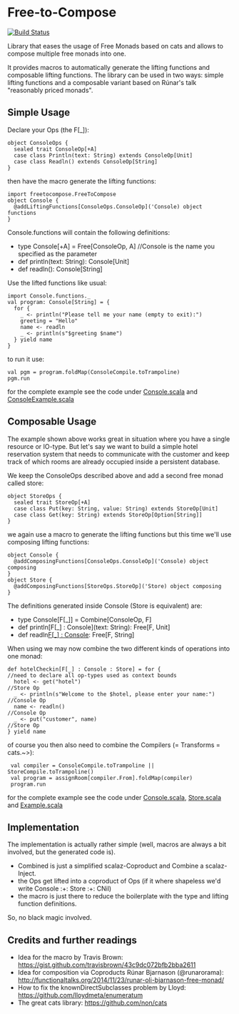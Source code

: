 Free-to-Compose
===============
[![Build Status](https://travis-ci.org/msiegenthaler/free-to-compose.svg?branch=master)](https://travis-ci.org/msiegenthaler/free-to-compose)

Library that eases the usage of Free Monads based on cats and allows to compose multiple free monads into one.

It provides macros to automatically generate the lifting functions and composable lifting functions. The library
can be used in two ways: simple lifting functions and a composable variant based on Rúnar's talk
"reasonably priced monads".


Simple Usage
------------
Declare your Ops (the F[_]):

    object ConsoleOps {
      sealed trait ConsoleOp[+A]
      case class Println(text: String) extends ConsoleOp[Unit]
      case class Readln() extends ConsoleOp[String]
    }
    
then have the macro generate the lifting functions:

    import freetocompose.FreeToCompose
    object Console {
      @addLiftingFunctions[ConsoleOps.ConsoleOp]('Console) object functions
    }


Console.functions will contain the following definitions:
- type Console[+A] = Free[ConsoleOp, A]  //Console is the name you specified as the parameter
- def println(text: String): Console[Unit]
- def readln(): Console[String]

Use the lifted functions like usual:

    import Console.functions._
    val program: Console[String] = {
      for {
        _ <- println("Please tell me your name (empty to exit):")
        greeting = "Hello"
        name <- readln
        _ <- println(s"$greeting $name")
      } yield name
    }

to run it use:

    val pgm = program.foldMap(ConsoleCompile.toTrampoline)
    pgm.run


for the complete example see the code under [Console.scala](example/src/main/scala/freetocompose/example/Console.scala) and
[ConsoleExample.scala](example/src/main/scala/freetocompose/example/ConsoleExample.scala)



Composable Usage
----------------
The example shown above works great in situation where you have a single resource or IO-type. But let's say we want
to build a simple hotel reservation system that needs to communicate with the customer and keep track of which
rooms are already occupied inside a persistent database.

We keep the ConsoleOps described above and add a second free monad called store:

    object StoreOps {
      sealed trait StoreOp[+A]
      case class Put(key: String, value: String) extends StoreOp[Unit]
      case class Get(key: String) extends StoreOp[Option[String]]
    }

we again use a macro to generate the lifting functions but this time we'll use composing lifting functions:

    object Console {
      @addComposingFunctions[ConsoleOps.ConsoleOp]('Console) object composing
    }
    object Store {
      @addComposingFunctions[StoreOps.StoreOp]('Store) object composing
    }


The definitions generated inside Console (Store is equivalent) are:
- type Console[F[_]] = Combine[ConsoleOp, F]
- def println[F[_] : Console](text: String): Free[F, Unit]
- def readln[F[_] : Console](): Free[F, String]


When using we may now combine the two different kinds of operations into one monad:

    def hotelCheckin[F[_] : Console : Store] = for {                    //need to declare all op-types used as context bounds
      hotel <- get("hotel")                                             //Store Op
      _ <- println(s"Welcome to the $hotel, please enter your name:")   //Console Op
      name <- readln()                                                  //Console Op
      _ <- put("customer", name)                                        //Store Op
    } yield name


of course you then also need to combine the Compilers (= Transforms  = cats.~>):

     val compiler = ConsoleCompile.toTrampoline || StoreCompile.toTrampoline()
     val program = assignRoom[compiler.From].foldMap(compiler)
     program.run

for the complete example see the code under [Console.scala](example/src/main/scala/freetocompose/example/Console.scala),
[Store.scala](example/src/main/scala/freetocompose/example/Store.scala) and
[Example.scala](example/src/main/scala/freetocompose/example/Example.scala)



Implementation
--------------
The implementation is actually rather simple (well, macros are always a bit involved, but the generated code is).
- Combined is just a simplified scalaz-Coproduct and Combine a scalaz-Inject.
- the Ops get lifted into a coproduct of Ops (if it where shapeless we'd write Console :+: Store :+: CNil)
- the macro is just there to reduce the boilerplate with the type and lifting function definitions.

So, no black magic involved.




Credits and further readings
----------------------------
- Idea for the macro by Travis Brown: https://gist.github.com/travisbrown/43c9dc072bfb2bba2611
- Idea for composition via Coproducts Rúnar Bjarnason (@runarorama): http://functionaltalks.org/2014/11/23/runar-oli-bjarnason-free-monad/
- How to fix the knownDirectSubclasses problem by Lloyd: https://github.com/lloydmeta/enumeratum
- The great cats library: https://github.com/non/cats
